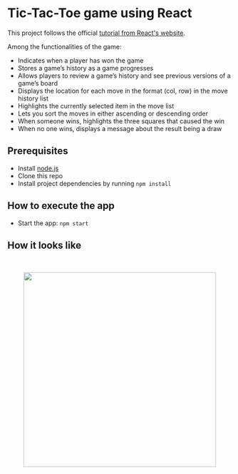 # Tic-Tac-Toe game using React

This project follows the official [tutorial from React's website](https://reactjs.org/tutorial/tutorial.html).

Among the functionalities of the game:
- Indicates when a player has won the game
- Stores a game’s history as a game progresses
- Allows players to review a game’s history and see previous versions of a game’s board
- Displays the location for each move in the format (col, row) in the move history list
- Highlights the currently selected item in the move list
- Lets you sort the moves in either ascending or descending order
- When someone wins, highlights the three squares that caused the win
- When no one wins, displays a message about the result being a draw

## Prerequisites
* Install [node.js](https://nodejs.org/en/)
* Clone this repo
* Install project dependencies by running `npm install`


## How to execute the app
* Start the app: `npm start`


## How it looks like
<br />
<p align="center">
  <img width="432" height="437" src="https://user-images.githubusercontent.com/6084473/128579727-818769e2-b6ca-4451-8679-4f81186ce24f.gif">
</p>